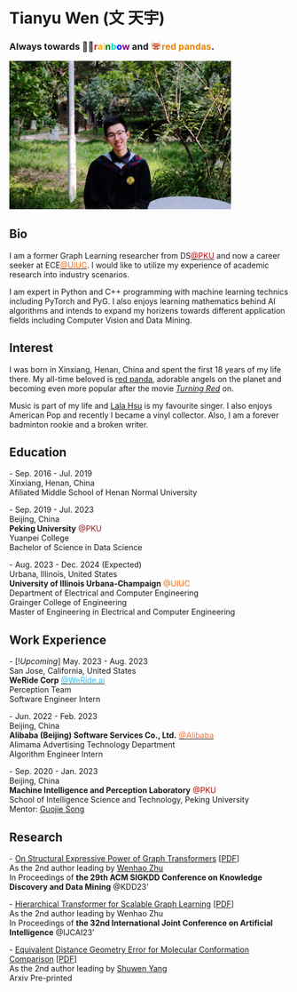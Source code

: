# Tianyu Wen (文 天宇)

### Always towards 🏳️‍🌈<span style="color:red">r</span><span style="color:orange">a</span><span style="color:#edde09">i</span><span style="color:green">n</span><span style="color:#04d9b9">b</span><span style="color:blue">o</span><span style="color:purple">w</span> and <img src="img/redpanda.png" width=20/><span style="color:#e68702">red pandas</span>.

<img src="img/IMG_2272.jpeg" width=400/>

## Bio
I am a former Graph Learning researcher from DS[<span style="color:#a60f0f">@PKU</span>](https://english.pku.edu.cn/) and now a career seeker at ECE[<span style="color:#ff6200">@UIUC</span>](https://ece.illinois.edu/). I would like to utilize my experience of academic research into industry scenarios.

I am expert in Python and C++ programming with machine learning technics including PyTorch and PyG. I also enjoys learning mathematics behind AI algorithms and intends to expand my horizens towards different application fields including Computer Vision and Data Mining.

## Interest

I was born in Xinxiang, Henan, China and spent the first 18 years of my life there. My all-time beloved is [red panda](https://en.wikipedia.org/wiki/Red_panda), adorable angels on the planet and becoming even more popular after the movie *[Turning Red](https://en.wikipedia.org/wiki/Turning_Red)* on.

Music is part of my life and [Lala Hsu](https://en.wikipedia.org/wiki/Lala_Hsu) is my favourite singer. I also enjoys American Pop and recently I became a vinyl collector.
Also, I am a forever badminton rookie and a broken writer.


## Education
\- Sep. 2016 - Jul. 2019\
Xinxiang, Henan, China\
Afiliated Middle School of Henan Normal University

\- Sep. 2019 - Jul. 2023\
Beijing, China\
**Peking University** <span style="color:#a60f0f">@PKU</span>\
Yuanpei College\
Bachelor of Science in Data Science

\- Aug. 2023 - Dec. 2024 (Expected)\
Urbana, Illinois, United States\
**University of Illinois Urbana-Champaign** <span style="color:#ff6200">@UIUC</span>\
Department of Electrical and Computer Engineering\
Grainger College of Engineering\
Master of Engineering in Electrical and Computer Engineering


## Work Experience
\- [!*Upcoming*] May. 2023 - Aug. 2023\
San Jose, California, United States\
**WeRide Corp** [<span style="color:#31bceb">@WeRide.ai</span>](https://www.weride.ai/)\
Perception Team\
Software Engineer Intern

\- Jun. 2022 - Feb. 2023\
Beijing, China\
**Alibaba (Beijing) Software Services Co., Ltd.** [<span style="color:#ff7438">@Alibaba</span>](https://www.alibabagroup.com/en-US/)\
Alimama Advertising Technology Department\
Algorithm Engineer Intern

\- Sep. 2020 - Jan. 2023\
Beijing, China\
**Machine Intelligence and Perception Laboratory** <span style="color:#a60f0f">@PKU</span>\
School of Intelligence Science and Technology, Peking University\
Mentor: [Guojie Song](https://scholar.google.com.hk/citations?user=a832IIMAAAAJ&hl=en)

## Research
\- [On Structural Expressive Power of Graph Transformers](https://dl.acm.org/doi/10.1145/3580305.3599451) [[PDF](https://dl.acm.org/doi/pdf/10.1145/3580305.3599451)]\
As the 2nd author leading by [Wenhao Zhu](https://scholar.google.com/citations?hl=en&user=ImQQVygAAAAJ)\
In Proceedings of **the 29th ACM SIGKDD Conference on Knowledge Discovery and Data Mining** @KDD23’

\- [Hierarchical Transformer for Scalable Graph Learning](https://www.ijcai.org/proceedings/2023/523) [[PDF](https://www.ijcai.org/proceedings/2023/0523.pdf)]\
As the 2nd author leading by Wenhao Zhu\
In Proceedings of **the 32nd International Joint Conference on Artificial Intelligence** @IJCAI23’

\- [Equivalent Distance Geometry Error for Molecular Conformation Comparison](https://arxiv.org/abs/2201.08714) [[PDF](https://arxiv.org/pdf/2201.08714.pdf)]\
As the 2nd author leading by [Shuwen Yang](https://scholar.google.com/citations?hl=en&user=mGpZECcAAAAJ)\
Arxiv Pre-printed